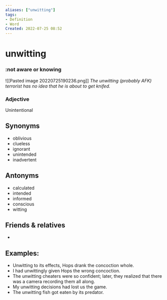 ```yaml
---
aliases: ["unwitting"]
tags:
- Definition 
- Word
Created: 2022-07-25 08:52  
---
```

# unwitting
### :not aware or knowing

![[Pasted image 20220725190236.png]]
*The unwitting (probably AFK) terrorist has no idea that he is about to get knifed.*

### Adjective

Unintentional


## Synonyms 
- oblivious 
- clueless 
- ignorant 
- unintended 
- inadvertent

## Antonyms 
- calculated 
- intended 
- informed 
- conscious 
- witting 

## Friends & relatives
- 

## Examples: 
- Unwitting to its effects, Hops drank the concoction whole.
- I had unwittingly given Hops the wrong concoction. 
- The unwitting cheaters were so confident; later, they realized that there was a camera recording them all along. 
- My unwitting decisions had lost us the game. 
- The unwitting fish got eaten by its predator.